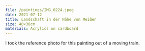 ```yaml
---
file: /paintings/IMG_0224.jpeg
date: 2021-07-12
title: Landschaft in der Nähe von Meißen
size: 40×30cm
materials: Acrylics on cardboard
---
```


I took the reference photo for this painting out of a moving train.